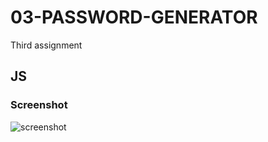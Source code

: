# 03-PASSWORD-GENERATOR
Third assignment

## JS

### Screenshot
![screenshot](assets/screencapture-file-C-Users-lynds-code-homework-03-PASSWORD-GENERATOR-index-html-2021-03-05-13_22_12.png)